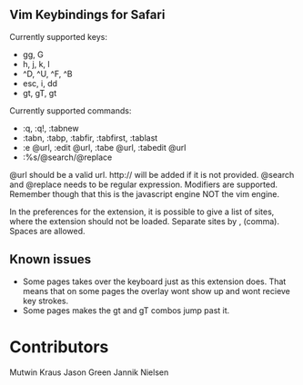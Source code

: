 Vim Keybindings for Safari
--------------------------

Currently supported keys:

* gg, G
* h, j, k, l
* ^D, ^U, ^F, ^B
* esc, i, dd
* gt, gT, <number>gt

Currently supported commands:

* :q, :q!, :tabnew
* :tabn, :tabp, :tabfir, :tabfirst, :tablast
* :e @url, :edit @url, :tabe @url, :tabedit @url 
* :%s/@search/@replace

@url should be a valid url. http:// will be added if it is not provided.
@search and @replace needs to be regular expression. Modifiers are supported. Remember though that this is the javascript engine NOT the vim engine.

In the preferences for the extension, it is possible to give a list of sites, where the extension should not be loaded. Separate sites by , (comma). Spaces are allowed.

Known issues
------------
* Some pages takes over the keyboard just as this extension does. That means that on some pages the overlay wont show up and wont recieve key strokes.
* Some pages makes the gt and gT combos jump past it. 

Contributors
============

Mutwin Kraus
Jason Green
Jannik Nielsen
